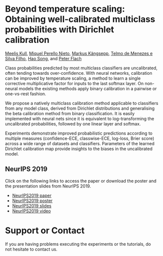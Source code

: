 # Beyond temperature scaling: Obtaining well-calibrated multiclass probabilities with Dirichlet calibration

[Meelis Kull], [Miquel Perello Nieto], [Markus Kängsepp], [Telmo de Menezes e Silva Filho], [Hao Song], and [Peter Flach]

Class probabilities predicted by most multiclass classifiers are uncalibrated, often tending towards over-confidence. With neural networks, calibration can be improved by temperature scaling, a method to learn a single corrective multiplicative factor for inputs to the last softmax layer. On non-neural models the existing methods apply binary calibration in a pairwise or one-vs-rest fashion.

We propose a natively multiclass calibration method applicable to classifiers from any model class,
derived from Dirichlet distributions and generalising the beta calibration method from binary classification.
It is easily implemented with neural nets since it is equivalent to log-transforming the uncalibrated probabilities, followed by one linear layer and softmax.

Experiments demonstrate improved probabilistic predictions according to multiple measures (confidence-ECE, classwise-ECE, log-loss, Brier score) across a wide range of datasets and classifiers. Parameters of the learned Dirichlet calibration map provide insights to the biases in the uncalibrated model. 

## NeurIPS 2019

Click on the following links to access the paper or download the poster and the presentation slides from NeurIPS 2019.

* [NeurIPS2019 paper]
* [NeurIPS2019 poster] 
* [NeurIPS2019 slides]
* [NeurIPS2019 video] 

# Support or Contact

If you are having problems executing the experiments or the tutorials, do not hesitate to contact us.

[//]: # (References)
   [Meelis Kull]: <http://www.bris.ac.uk/engineering/people/meelis-kull/>
   [Miquel Perello Nieto]: <https://www.perellonieto.com/>
   [Markus Kängsepp]: <https://www.linkedin.com/in/markus-k%C3%A4ngsepp-10a95a142/?originalSubdomain=ee>
   [Telmo de Menezes e Silva Filho]: <https://www.researchgate.net/profile/Telmo_Silva_Filho>
   [Hao Song]: <http://www.bristol.ac.uk/engineering/people/hao-song/index.html>
   [Peter Flach]: <https://www.cs.bris.ac.uk/~flach/>
   [NeurIPS2019 paper]: <https://github.com/dirichletcal/tobeadded>
   [NeurIPS2019 poster]: <https://github.com/dirichletcal/tobeadded>
   [NeurIPS2019 slides]: <https://dirichletcal.github.io/documents/neurips2019/slides.pdf>
   [NeurIPS2019 video]: <https://github.com/dirichletcal/tobeadded>
